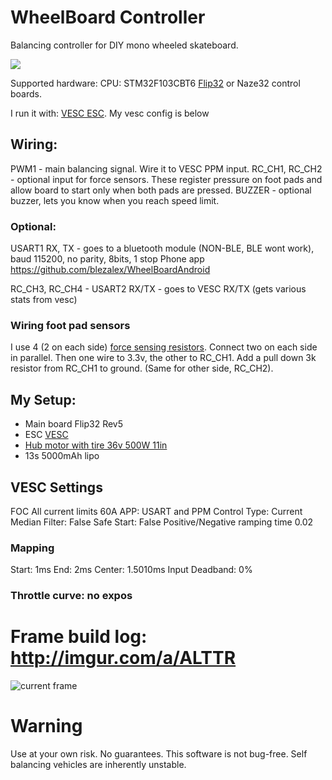 # WheelBoard Controller
Balancing controller for DIY mono wheeled skateboard.

[![](https://img.youtube.com/vi/4-E7deaGyFs/0.jpg)](https://www.youtube.com/watch?v=4-E7deaGyFs)


Supported hardware:
CPU: STM32F103CBT6
[Flip32](http://www.readytoflyquads.com/the-flip32) or Naze32 control boards.

I run it with: [VESC ESC](http://vedder.se/2015/01/vesc-open-source-esc/).
My vesc config is below

## Wiring:

PWM1 - main balancing signal. Wire it to VESC PPM input.
RC_CH1, RC_CH2  - optional input for force sensors. These register pressure on foot pads and allow board to start only when both pads are pressed.
BUZZER - optional buzzer, lets you know when you reach speed limit.

### Optional:
USART1 RX, TX - goes to a bluetooth module (NON-BLE, BLE wont work), baud 115200, no parity, 8bits, 1 stop
Phone app https://github.com/blezalex/WheelBoardAndroid

RC_CH3, RC_CH4 - USART2 RX/TX - goes to VESC RX/TX (gets various stats from vesc)

### Wiring foot pad sensors
I use 4 (2 on each side) [force sensing resistors](https://www.pololu.com/product/1645).
Connect two on each side in parallel. Then one wire to 3.3v, the other to RC_CH1. Add a pull down 3k resistor from RC_CH1 to ground.  (Same for other side, RC_CH2).


## My Setup:
* Main board Flip32 Rev5
* ESC [VESC](http://diyelectricskateboard.com/diy-electric-skateboard-kits-parts/vesc-the-best-electric-skateboard-esc/)
* [Hub motor with tire 36v 500W 11in](https://www.aliexpress.com/item/11inch-350w-500w-wide-tire-hub-motor-phub-44/32536443206.html)
* 13s 5000mAh lipo

## VESC Settings

FOC
All current limits 60A
APP: USART and PPM
Control Type: Current
Median Filter: False
Safe Start: False
Positive/Negative ramping time 0.02

### Mapping
Start: 1ms
End: 2ms
Center: 1.5010ms
Input Deadband: 0%

### Throttle curve: no expos


# Frame build log: http://imgur.com/a/ALTTR
![current frame](http://i.imgur.com/aFqdWp5.jpg)

# Warning
Use at your own risk. No guarantees. This software is not bug-free. Self balancing vehicles are inherently unstable.

